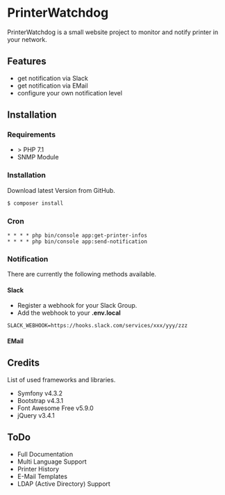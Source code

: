 PrinterWatchdog
===
PrinterWatchdog is a small website project to monitor and notify printer in your network. 

## Features
 * get notification via Slack
 * get notification via EMail
 * configure your own notification level

## Installation
### Requirements
 * &gt; PHP 7.1 
 * SNMP Module

### Installation
Download latest Version from GitHub.

```bash
$ composer install
```

### Cron
```text
* * * * php bin/console app:get-printer-infos
* * * * php bin/console app:send-notification
```

### Notification
There are currently the following methods available.

#### Slack
 * Register a webhook for your Slack Group.
 * Add the webhook to your __.env.local__
 ```
SLACK_WEBHOOK=https://hooks.slack.com/services/xxx/yyy/zzz
```

#### EMail


## Credits
List of used frameworks and libraries.

 * Symfony v4.3.2
 * Bootstrap v4.3.1
 * Font Awesome Free v5.9.0
 * jQuery v3.4.1

## ToDo
 * Full Documentation
 * Multi Language Support
 * Printer History
 * E-Mail Templates
 * LDAP (Active Directory) Support